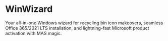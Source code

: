 # WinWizard
Your all-in-one Windows wizard for recycling bin icon makeovers, seamless Office 365/2021 LTS installation, and lightning-fast Microsoft product activation with MAS magic.

